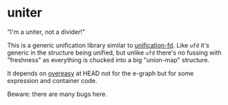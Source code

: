 # uniter

"I'm a uniter, not a divider!"

This is a generic unification library similar to [unification-fd](https://hackage.haskell.org/package/unification-fd).
Like `ufd` it's generic in the structure being unified, but unlike `ufd` there's no fussing with "freshness"
as everything is chucked into a big "union-map" structure.

It depends on [overeasy](https://github.com/ejconlon/overeasy) at HEAD not for the e-graph but for some expression and container code.

Beware: there are many bugs here.
